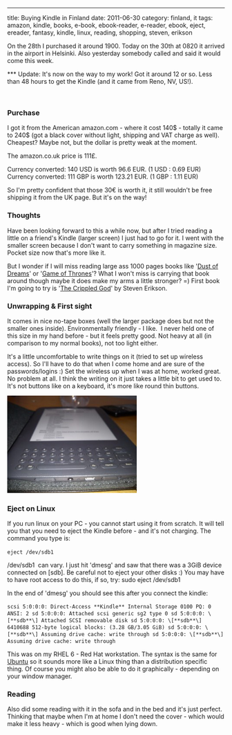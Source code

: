 ---
title: Buying Kindle in Finland
date: 2011-06-30
category: finland, it
tags: amazon, kindle, books, e-book, ebook-reader, e-reader, ebook, eject, ereader, fantasy, kindle, linux, reading, shopping, steven, erikson

On the 28th I purchased it around 1900. Today on the 30th at 0820 it arrived in the airport in Helsinki. Also yesterday somebody called and said it would come this week.

\*\*\* Update: It's now on the way to my work! Got it around 12 or so. Less than 48 hours to get the Kindle (and it came from Reno, NV, US!).

 

### Purchase

I got it from the American amazon.com - where it cost 140$ - totally it came to 240$ (got a black cover without light, shipping and VAT charge as well). Cheapest? Maybe not, but the dollar is pretty weak at the moment.

The amazon.co.uk price is 111£.

Currency converted: 140 USD is worth 96.6 EUR. (1 USD : 0.69 EUR) Currency converted: 111 GBP is worth 123.21 EUR. (1 GBP : 1.11 EUR)

So I'm pretty confident that those 30€ is worth it, it still wouldn't be free shipping it from the UK page. But it's on the way!

### Thoughts

Have been looking forward to this a while now, but after I tried reading a little on a friend's Kindle (larger screen) I just had to go for it. I went with the smaller screen because I don't want to carry something in magazine size. Pocket size now that's more like it.

But I wonder if I will miss reading large ass 1000 pages books like '[Dust of Dreams](http://www.guldmyr.com/fantasy-book-review-steven-erikson-dust-of-dreams/ "on guldmyr.com")' or '[Game of Thrones](http://www.guldmyr.com/fantasy-book-review-george-r-r-martin-a-game-of-thrones/ "on guldmyr.com")'? What I won't miss is carrying that book around though maybe it does make my arms a little stronger? =) First book I'm going to try is '[The Crippled God](http://en.wikipedia.org/wiki/The_Crippled_God_(novel) "on wikipedia")' by Steven Erikson.

### Unwrapping & First sight

It comes in nice no-tape boxes (well the larger package does but not the smaller ones inside). Environmentally friendly - I like.  I never held one of this size in my hand before - but it feels pretty good. Not heavy at all (in comparison to my normal books), not too light either.

It's a little uncomfortable to write things on it (tried to set up wireless access). So I'll have to do that when I come home and are sure of the passwords/logins :) Set the wireless up when I was at home, worked great. No problem at all. I think the writing on it just takes a little bit to get used to. It's not buttons like on a keyboard, it's more like round thin buttons.

[![kindle bottom](images/kindle_bottom-300x225.jpg "kindle_bottom")](images/kindle_bottom.jpg)

### Eject on Linux

If you run linux on your PC - you cannot start using it from scratch. It will tell you that you need to eject the Kindle before - and it's not charging. The command you type is:

`eject /dev/sdb1`

/dev/sdb1  can vary. I just hit 'dmesg' and saw that there was a 3GiB device connected on \[sdb\]. Be careful not to eject your other disks :) You may have to have root access to do this, if so, try: sudo eject /dev/sdb1

In the end of 'dmesg' you should see this after you connect the kindle:

```
scsi 5:0:0:0: Direct-Access **Kindle** Internal Storage 0100 PQ: 0 ANSI: 2 sd 5:0:0:0: Attached scsi generic sg2 type 0 sd 5:0:0:0: \[**sdb**\] Attached SCSI removable disk sd 5:0:0:0: \[**sdb**\] 6410688 512-byte logical blocks: (3.28 GB/3.05 GiB) sd 5:0:0:0: \[**sdb**\] Assuming drive cache: write through sd 5:0:0:0: \[**sdb**\] Assuming drive cache: write through
```

This was on my RHEL 6 - Red Hat workstation. The syntax is the same for [Ubuntu](http://iamyouruser.blogspot.com/2009/03/ubuntu-eject-kindle.html "on ubuntu") so it sounds more like a Linux thing than a distribution specific thing. Of course you might also be able to do it graphically - depending on your window manager.

### Reading

Also did some reading with it in the sofa and in the bed and it's just perfect. Thinking that maybe when I'm at home I don't need the cover - which would make it less heavy - which is good when lying down.
